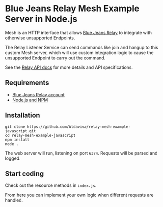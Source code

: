 Blue Jeans Relay Mesh Example Server in Node.js
===============================================

Mesh is an HTTP interface that allows [Blue Jeans Relay](http://bluejeans.com/features/relay) to integrate with otherwise unsupported Endpoints.

The Relay Listener Service can send commands like join and hangup to this custom Mesh server, which will use custom integration logic to cause the unsupported Endpoint to carry out the command.

See the [Relay API docs](https://relay.bluejeans.com/docs/mesh.html) for more details and API specifications.

## Requirements
- [Blue Jeans Relay account](http://bluejeans.com/features/relay#relay)
- [Node.js and NPM](https://nodejs.org/en/download/)

## Installation
    git clone https://github.com/Aldaviva/relay-mesh-example-javascript.git
    cd relay-mesh-example-javascript
    npm install
    node . 

The web server will run, listening on port `6374`. Requests will be parsed and logged.

## Start coding

Check out the resource methods in `index.js`.

From here you can implement your own logic when different requests are handled.